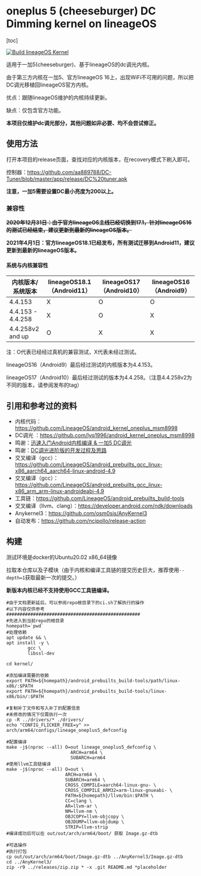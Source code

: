 # oneplus 5 (cheeseburger) DC Dimming  kernel on lineageOS

[toc]

[![Build lineageOS Kernel](https://github.com/Seshiria/op5dc/actions/workflows/main.yml/badge.svg)](https://github.com/Seshiria/op5dc/actions/workflows/main.yml)

适用于一加5(cheeseburger)、基于lineageOS的dc调光内核。

由于第三方内核在一加5、官方lineageOS 16上，出现WiFi不可用的问题，所以把DC调光移植回lineageOS官方内核。

优点：跟随lineageOS维护的内核持续更新。

缺点：仅包含官方功能。

**本项目仅维护dc调光部分，其他问题如非必要、均不会尝试修正。**

## 使用方法

打开本项目的release页面，查找对应的内核版本，在recovery模式下刷入即可。

控制器：https://github.com/aa889788/DC-Tuner/blob/master/app/release/DC%20tuner.apk

**注意，一加5需要设置DC最小亮度为200以上。**

### 兼容性

~~**2020年12月31日：由于官方lineageOS主线已经切换到17.1，针对lineageOS16的测试已经结束，建议更新到最新的lineageOS版本。**~~ 

**2021年4月1日：官方lineageOS18.1已经发布，所有测试迁移到Android11，建议更新到最新的lineageOS版本。**

#### 系统与内核兼容性

| 内核版本/系统版本 | lineageOS18.1（Android11） | lineageOS17（Android10） | lineageOS16（Android9） |
| ----------------- | -------------------------- | ------------------------ | ----------------------- |
| 4.4.153           | X                          | O                        | O                       |
| 4.4.153 - 4.4.258 | X                          | O                        | X                       |
| 4.4.258v2 and up  | O                          | X                        | X                       |

注：O代表已经经过真机的兼容测试，X代表未经过测试。

lineageOS16（Android9）最后经过测试的内核版本为4.4.153。

lineageOS17（Android10）最后经过测试的版本为4.4.258。（注意4.4.258v2为不同的版本，请参阅发布的tag）

## 引用和参考过的资料

* 内核代码：https://github.com/LineageOS/android_kernel_oneplus_msm8998
* DC调光 ：https://github.com/lyq1996/android_kernel_oneplus_msm8998
* 鸣谢：[迅速入门Android内核编译 & 一加5 DC调光](https://makiras.org/archives/173?amp)
* 鸣谢：[DC调光进阶版的开发过程及思路](https://www.akr-developers.com/d/273)
* 交叉编译（gcc）：https://github.com/LineageOS/android_prebuilts_gcc_linux-x86_aarch64_aarch64-linux-android-4.9
* 交叉编译（gcc）：https://github.com/LineageOS/android_prebuilts_gcc_linux-x86_arm_arm-linux-androideabi-4.9
* 工具链：https://github.com/LineageOS/android_prebuilts_build-tools
* 交叉编译（llvm、clang）：https://developer.android.com/ndk/downloads
* Anykernel3：https://github.com/osm0sis/AnyKernel3
* 自动发布：https://github.com/ncipollo/release-action

## 构建

测试环境是docker的Ubuntu20.02 x86_64镜像

拉取本仓库以及子模块（由于内核和编译工具链的提交历史巨大，推荐使用``--depth=1``获取最新一次的提交。）

**新版本内核已经不支持使用GCC工具链编译。**

````shell
#由于文档更新延后，可以参阅repo根目录下的ci.sh了解执行的操作
#以下内容仅供参考
##################################################
#先进入到当前repo的根目录
homepath=`pwd`
#处理依赖
apt update && \
apt install -y \
        gcc \
        libssl-dev

cd kernel/

#添加编译需要的依赖
export PATH=${homepath}/android_prebuilts_build-tools/path/linux-x86/:$PATH
export PATH=${homepath}/android_prebuilts_build-tools/linux-x86/bin/:$PATH

#复制补丁文件和写入补丁的配置信息
#未修改的情况下仅需执行一次
cp -R ../drivers/* ./drivers/
echo "CONFIG_FLICKER_FREE=y" >> arch/arm64/configs/lineage_oneplus5_defconfig

#配置编译
make -j$(nproc --all) O=out lineage_oneplus5_defconfig \
                        ARCH=arm64 \
                        SUBARCH=arm64
#使用llvm工具链编译
make -j$(nproc --all) O=out \
                      ARCH=arm64 \
                      SUBARCH=arm64 \
                      CROSS_COMPILE=aarch64-linux-gnu- \
                      CROSS_COMPILE_ARM32=arm-linux-gnueabi- \
                      PATH=${homepath}/llvm/bin:$PATH \
                      CC=clang \
                      AR=llvm-ar \
                      NM=llvm-nm \
                      OBJCOPY=llvm-objcopy \
                      OBJDUMP=llvm-objdump \
                      STRIP=llvm-strip
#编译成功后可以在 out/out/arch/arm64/boot/ 获取 Image.gz-dtb

#可选操作
#执行打包
cp out/out/arch/arm64/boot/Image.gz-dtb ../AnyKernel3/Image.gz-dtb
cd ../AnyKernel3/
zip -r9 ../releases/zip.zip * -x .git README.md *placeholder

````



